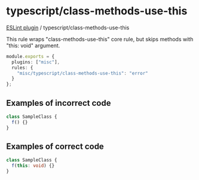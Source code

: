 # typescript/class-methods-use-this

[ESLint plugin](https://iliubinskii.github.io/eslint-plugin-misc/) / typescript/class-methods-use-this

This rule wraps "class-methods-use-this" core rule, but skips methods with "this: void" argument.

```ts
module.exports = {
  plugins: ["misc"],
  rules: {
    "misc/typescript/class-methods-use-this": "error"
  }
};
```

## Examples of incorrect code

```ts
class SampleClass {
  f() {}
}
```

## Examples of correct code

```ts
class SampleClass {
  f(this: void) {}
}
```